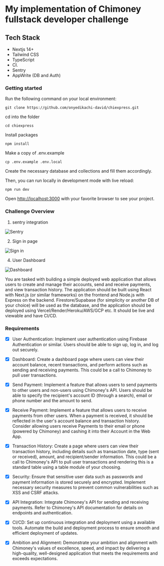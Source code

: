 # My implementation of Chimoney fullstack developer challenge

## Tech Stack

- Nextjs 14+
- Tailwind CSS
- TypeScript
- CI.
- Sentry
- AppWrite (DB and Auth)

### Getting started

Run the following command on your local environment:

```shell
git clone https://github.com/onyedikachi-david/chiexpress.git
```

cd into the folder

```shell
cd chiexpress
```

Install packages

```shell
npm install
```

Make a copy of .env.example
```shell
cp .env.example .env.local
```

Create the necessary database and collections and fill them accordingly.

Then, you can run locally in development mode with live reload:

```shell
npm run dev
```

Open <http://localhost:3000> with your favorite browser to see your project.

### Challenge Overview

1. sentry integration

![Sentry](https://github.com/onyedikachi-david/chiexpress/assets/51977119/76280cd4-2318-4c37-adbc-d7fb8f77ce2c)

2. Sign in page
   
![Sign in](https://github.com/onyedikachi-david/chiexpress/assets/51977119/abc4e260-9d42-44d8-afe3-164a0eba0f0c)

4. User Dashboard
   
![Dashboard](https://github.com/onyedikachi-david/chiexpress/assets/51977119/28043c53-2018-4017-9a70-3ae307a3426c)


You are tasked with building a simple deployed web application that allows users to create and manage their accounts, send and receive payments, and view transaction history. The application should be built using React with Next.js (or similar frameworks) on the frontend and Node.js with Express on the backend. Firestore/Supabase (for simplicity or another DB of your choice) will be used as the database, and the application should be deployed using Vercel/Render/Heroku/AWS/GCP etc. It should be live and viewable and have CI/CD.

### Requirements

- [x] User Authentication: Implement user authentication using Firebase Authentication or similar. Users should be able to sign up, log in, and log out securely.

- [x] Dashboard: Create a dashboard page where users can view their account balance, recent transactions, and perform actions such as sending and receiving payments. This could be a call to Chimoney to pull user transactions.

- [x] Send Payment: Implement a feature that allows users to send payments to other users and non-users using Chimoney's API. Users should be able to specify the recipient's account ID (through a search), email or phone number and the amount to send.

- [x] Receive Payment: Implement a feature that allows users to receive payments from other users. When a payment is received, it should be reflected in the user's account balance and transaction history. Consider allowing users receive Payments to their email or phone (powered by Chimoney) and cashing it into their Account in the Web App.

- [x] Transaction History: Create a page where users can view their transaction history, including details such as transaction date, type (sent or received), amount, and recipient/sender information. This could be a call to Chimoney's API to pull user transactions and rendering this is a standard table using a table module of your choosing.

- [x] Security: Ensure that sensitive user data such as passwords and payment information is stored securely and encrypted. Implement necessary security measures to prevent common vulnerabilities such as XSS and CSRF attacks.

- [x] API Integration: Integrate Chimoney's API for sending and receiving payments. Refer to Chimoney's API documentation for details on endpoints and authentication.

- [x] CI/CD: Set up continuous integration and deployment using a available tools. Automate the build and deployment process to ensure smooth and efficient deployment of updates.

- [x] Ambition and Alignment: Demonstrate your ambition and alignment with Chimoney's values of excellence, speed, and impact by delivering a high-quality, well-designed application that meets the requirements and exceeds expectations.
